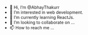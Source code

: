 - 👋 Hi, I’m @AbhayThakurr
- 👀 I’m interested in web development.
- 🌱 I’m currently learning ReactJs.
- 💞️ I’m looking to collaborate on ...
- 📫 How to reach me ...

<!---
AbhayThakurr/AbhayThakurr is a ✨ special ✨ repository because its `README.md` (this file) appears on your GitHub profile.
You can click the Preview link to take a look at your changes.
--->
